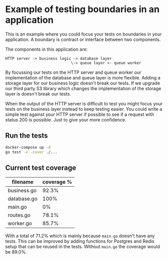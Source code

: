 # Example of testing boundaries in an application

This is an example where you could focus your tests on boundaries in your application. A boundary is contract or
interface between two components.

The components in this application are:

```
HTTP server -> business logic -> database layer
                             \-> queue layer <- queue worker
```

By focussing our tests on the HTTP server and queue worker our implementation of the database and queue layer is more
flexible. Adding a storage layer for our business logic doesn't break our tests. If we upgrade our third party S3
library which changes the implementation of the storage layer is doesn't break our tests.

When the output of the HTTP server is difficult to test you might focus your tests on the business layer instead to keep
testing easier. You could write a simple test against your HTTP server if possible to see if a request with status 200
is possible. Just to give your more confidence.

## Run the tests

```bash
docker-compose up -d
go test -v -cover ./...
```

## Current test coverage

| filename | coverage % |
|---|---|
| business.go | 92.3% |
| database.go | 100% |
| main.go | 0% |
| routes.go | 78.1% |
| worker.go | 85.7% |

With a total of 71.2% which is mainly because `main.go` doesn't have any tests. This can be improved by adding functions
for Postgres and Redis setup that can be reused in the tests. Without `main.go` the coverage would be 89.0%.
